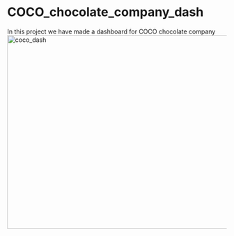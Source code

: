 # COCO_chocolate_company_dash
In this project we have made a dashboard for COCO chocolate company
<img width="779" height="444" alt="coco_dash" src="https://github.com/user-attachments/assets/d05b88c7-4218-426e-911d-3a6a09d6256a" />
